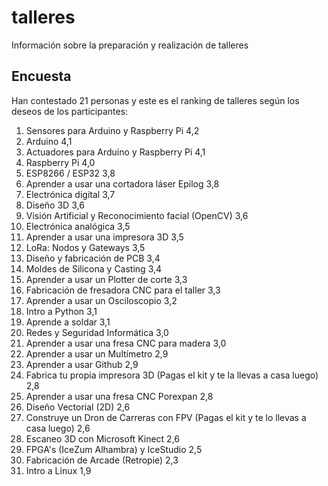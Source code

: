 # talleres
Información sobre la preparación y realización de talleres

## Encuesta
Han contestado 21 personas y este es el ranking de talleres según los deseos de los participantes:
1. Sensores para Arduino y Raspberry Pi	4,2
2. Arduino	4,1
3. Actuadores para Arduino  y Raspberry Pi	4,1
4. Raspberry Pi	4,0
5. ESP8266 / ESP32	3,8
6. Aprender a usar una cortadora láser Epilog	3,8
7. Electrónica digital	3,7
8. Diseño 3D	3,6
9. Visión Artificial y Reconocimiento facial (OpenCV)	3,6
10. Electrónica analógica	3,5
11. Aprender a usar una impresora 3D	3,5
12. LoRa: Nodos y Gateways	3,5
13. Diseño y fabricación de PCB	3,4
14. Moldes de Silicona y Casting	3,4
15. Aprender a usar un Plotter de corte	3,3
16. Fabricación de fresadora CNC para el taller	3,3
17. Aprender a usar un Osciloscopio	3,2
18. Intro a Python	3,1
19. Aprende a soldar	3,1
20. Redes y Seguridad Informática	3,0
21. Aprender a usar una fresa CNC para madera	3,0
22. Aprender a usar un Multímetro	2,9
23. Aprender a usar Github	2,9
24. Fabrica tu propia impresora 3D (Pagas el kit y te la llevas a casa luego)	2,8
25. Aprender a usar una fresa CNC Porexpan	2,8
26. Diseño Vectorial (2D)	2,6
27. Construye un Dron de Carreras con FPV (Pagas el kit y te lo llevas a casa luego)	2,6
28. Escaneo 3D con Microsoft Kinect	2,6
29. FPGA's (IceZum Alhambra) y IceStudio 	2,5
30. Fabricación de Arcade (Retropie)	2,3
21. Intro a Linux	1,9
